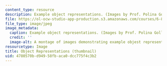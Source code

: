 ```yaml
---
content_type: resource
description: Example object representations. (Images by Prof. Polina Golland.)
file: https://ol-ocw-studio-app-production.s3.amazonaws.com/courses/6-881-representation-and-modeling-for-image-analysis-spring-2005/4780570bd94958fbaca0dcc775f4c3b2_6-881s05-th.jpg
file_type: image/jpeg
image_metadata:
  caption: Example object representations. (Images by Prof. Polina Golland.)
  credit: ''
  image-alt: A montage of images demonstrating example objest representations.
resourcetype: Image
title: Object Representations (thumbnail)
uid: 4780570b-d949-58fb-aca0-dcc775f4c3b2
---
```

